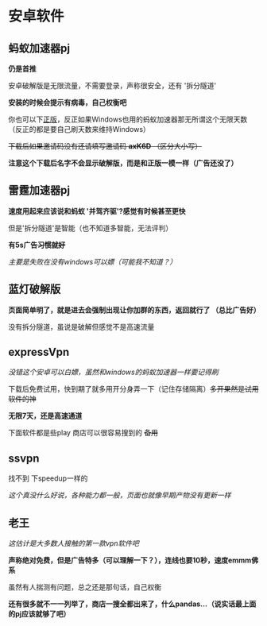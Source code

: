 # 安卓软件

## 蚂蚁加速器pj

**仍是首推**

安卓破解版是无限流量，不需要登录，声称很安全，还有 '拆分隧道'

**安装的时候会提示有病毒，自己权衡吧**

你也可以下[正版](https://pp.lanshuapi.com/c-1/a-axK6D/)，反正如果Windows也用的蚂蚁加速器那无所谓这个无限天数（反正的都是要自己刷天数来维持Windows）

~~下载后如果邀请码没有还请填写邀请码 **axK6D** （区分大小写）~~

**注意这个下载后名字不会显示破解版，而是和正版一模一样（广告还没了）**

## 雷霆加速器pj

**速度用起来应该说和蚂蚁 '并驾齐驱'?感觉有时候甚至更快**

但是'拆分隧道'是智能（也不知道多智能，无法评判）

**有5s广告~~习惯就好~~**

*主要是失败在没有windows可以嫖（可能我不知道？）*

## 蓝灯破解版

**页面简单明了，就是进去会强制出现让你加群的东西，返回就行了 （总比广告好）**

没有拆分隧道，虽说是破解但感觉不是高速流量

## expressVpn

*没错这个安卓可以白嫖，虽然和windows的蚂蚁加速器一样要记得刷*

下载后免费试用，快到期了就多用开分身弄一下（记住存储隔离）~~多开果然是试用软件的神~~

**无限7天，还是高速通道**

下面软件都是些play 商店可以很容易搜到的 ~~备用~~

## ssvpn

找不到 下speedup一样的

*这个真没什么好说，各种能力都一般，页面也就像早期产物没有更新一样*

## 老王

*这估计是大多数人接触的第一款vpn软件吧*

**声称绝对免费，但是广告特多（可以理解一下？），连线也要10秒，速度emmm佛系**

虽然有人揣测有问题，总之还是那句话，自己权衡


**还有很多就不一一列举了，商店一搜全都出来了，什么pandas...（说实话最上面的pj应该就够了吧）**
